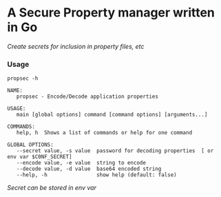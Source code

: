 # A Secure Property manager written in Go
*Create secrets for inclusion in property files, etc*

### Usage

`propsec -h`

```
NAME:
   propsec - Encode/Decode application properties

USAGE:
   main [global options] command [command options] [arguments...]

COMMANDS:
   help, h  Shows a list of commands or help for one command

GLOBAL OPTIONS:
   --secret value, -s value  password for decoding properties  [ or env var $C0NF_SECRET]
   --encode value, -e value  string to encode
   --decode value, -d value  base64 encoded string
   --help, -h                show help (default: false)
```

*Secret can be stored in env var*
